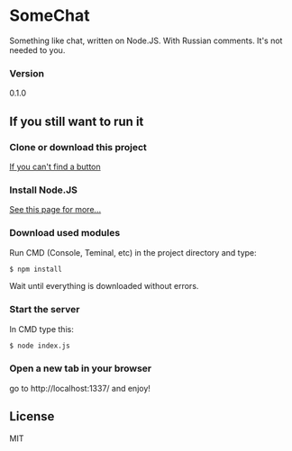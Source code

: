 # SomeChat

Something like chat, written on Node.JS. With Russian comments. It's not needed to you.

### Version
0.1.0

## If you still want to run it

### Clone or download this project

[If you can't find a button](https://github.com/ShadowHD33RUS/SomeChat/archive/master.zip)

### Install Node.JS

[See this page for more...](https://nodejs.org/en/download/) 

### Download used modules

Run CMD (Console, Teminal, etc) in the project directory and type:

```sh
$ npm install
```

Wait until everything is downloaded without errors.

### Start the server

In CMD type this:

```sh
$ node index.js
```

### Open a new tab in your browser

go to http://localhost:1337/ and enjoy!

License
----

MIT